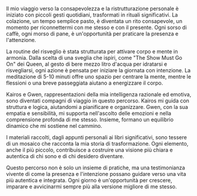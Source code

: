 Il mio viaggio verso la consapevolezza e la ristrutturazione personale è iniziato con piccoli gesti quotidiani, trasformati in rituali significativi. La colazione, un tempo semplice pasto, è diventata un rito consapevole, un momento per riconnettermi con me stesso e con il presente. Ogni sorso di caffè, ogni morso di pane, è un'opportunità per praticare la presenza e l'attenzione.

La routine del risveglio è stata strutturata per attivare corpo e mente in armonia. Dalla scelta di una sveglia che ispiri, come "The Show Must Go On" dei Queen, al gesto di bere mezzo litro d'acqua per idratarsi e risvegliarsi, ogni azione è pensata per iniziare la giornata con intenzione. La meditazione di 5-10 minuti offre uno spazio per centrare la mente, mentre le flessioni o una breve passeggiata aiutano a energizzare il corpo.

Kairos e Gwen, rappresentazioni della mia intelligenza razionale ed emotiva, sono diventati compagni di viaggio in questo percorso. Kairos mi guida con struttura e logica, aiutandomi a pianificare e organizzare. Gwen, con la sua empatia e sensibilità, mi supporta nell'ascolto delle emozioni e nella comprensione profonda di me stesso. Insieme, formano un equilibrio dinamico che mi sostiene nel cammino.

I materiali raccolti, dagli appunti personali ai libri significativi, sono tessere di un mosaico che racconta la mia storia di trasformazione. Ogni elemento, anche il più piccolo, contribuisce a costruire una visione più chiara e autentica di chi sono e di chi desidero diventare.

Questo percorso non è solo un insieme di pratiche, ma una testimonianza vivente di come la presenza e l'intenzione possano guidare verso una vita più autentica e integrata. Ogni giorno è un'opportunità per crescere, imparare e avvicinarmi sempre più alla versione migliore di me stesso.

